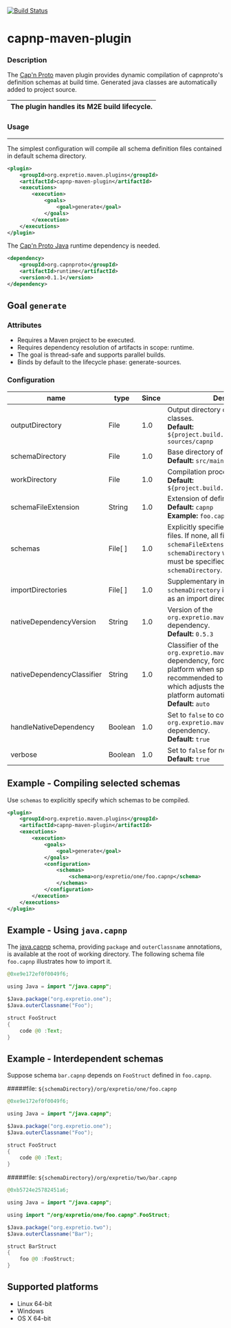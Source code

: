 [![Build Status](https://travis-ci.org/expretio/capnp-maven-plugin.svg?branch=master)](https://travis-ci.org/expretio/capnp-maven-plugin)

capnp-maven-plugin
==================

### Description

The [Cap'n Proto](http://capnproto.org) maven plugin provides dynamic compilation of capnproto's definition schemas at build time. Generated java classes are automatically added to project source.

The plugin handles its M2E build lifecycle. |
---|

### Usage
---------

The simplest configuration will compile all schema definition files contained in default schema directory.

```xml
<plugin>
    <groupId>org.expretio.maven.plugins</groupId>
    <artifactId>capnp-maven-plugin</artifactId>
    <executions>
        <execution>
            <goals>
                <goal>generate</goal>
            </goals>
        </execution>
    </executions>
</plugin>
```
The [Cap'n Proto Java](https://dwrensha.github.io/capnproto-java/index.html) runtime dependency is needed.

```xml
<dependency>
    <groupId>org.capnproto</groupId>
    <artifactId>runtime</artifactId>
    <version>0.1.1</version>
</dependency>
```

Goal `generate`
---------------

### Attributes

* Requires a Maven project to be executed.
* Requires dependency resolution of artifacts in scope: runtime.
* The goal is thread-safe and supports parallel builds.
* Binds by default to the lifecycle phase: generate-sources.

### Configuration

| name | type | Since | Description |
| ---- | ---- | ----- | ----------- |
| outputDirectory | File | 1.0 | Output directory of generated java classes.<br/>**Default:** `${project.build.directory}/generated-sources/capnp` |
| schemaDirectory | File | 1.0 | Base directory of definition schemas.<br/>**Default:** `src/main/capnp`|
| workDirectory | File | 1.0 | Compilation process working directory.<br/>**Default:** `${project.build.directory}/capnp-work` |
| schemaFileExtension | String | 1.0 | Extension of definition schema files.<br/>**Default:** `capnp`<br/>**Example:** `foo.capnp` |
| schemas | File[ ] | 1.0 | Explicitly specified definition schema files. If none, all files matching `schemaFileExtension` under `schemaDirectory` will be compiled. Files must be specified relatively from `schemaDirectory`.|
| importDirectories | File[ ] | 1.0 | Supplementary import directories. Note: `schemaDirectory` is implicitly considered as an import directory.. |
| nativeDependencyVersion | String | 1.0 | Version of the `org.expretio.maven:capnp-natives` dependency.<br/>**Default:** `0.5.3` |
| nativeDependencyClassifier | String | 1.0 | Classifier of the `org.expretio.maven:capnp-natives` dependency, forcing the targeted platform when specified. It is recommended to use the default value, which adjusts the classifier to current platform automatically.<br/>**Default:** `auto` |
| handleNativeDependency | Boolean | 1.0 | Set to `false` to configure manually the `org.expretio.maven:capnp-natives` dependency.<br/>**Default:** `true` |
| verbose | Boolean | 1.0 | Set to `false` for no output.<br/>**Default:** `true` |

Example - Compiling selected schemas
------------------------------------

Use `schemas` to explicitly specify which schemas to be compiled.

```xml
<plugin>
    <groupId>org.expretio.maven.plugins</groupId>
    <artifactId>capnp-maven-plugin</artifactId>
    <executions>
        <execution>
            <goals>
                <goal>generate</goal>
            </goals>
            <configuration>
                <schemas>
                    <schema>org/expretio/one/foo.capnp</schema>
                </schemas>
            </configuration>
        </execution>
    </executions>
</plugin>
```

Example - Using `java.capnp`
----------------------------

The [java.capnp](https://dwrensha.github.io/capnproto-java/index.html) schema, providing `package` and `outerClassname` annotations, is available at the root of working directory.
The following schema file `foo.capnp` illustrates how to import it.

```java
@0xe9e172ef0f0049f6;

using Java = import "/java.capnp";

$Java.package("org.expretio.one");
$Java.outerClassname("Foo");

struct FooStruct
{
    code @0 :Text;
}
```

Example - Interdependent schemas
---------------------------------

Suppose schema `bar.capnp` depends on `FooStruct` defined in `foo.capnp`.

#####file: `${schemaDirectory}/org/expretio/one/foo.capnp`
```java
@0xe9e172ef0f0049f6;

using Java = import "/java.capnp";

$Java.package("org.expretio.one");
$Java.outerClassname("Foo");

struct FooStruct
{
    code @0 :Text;
}
```

#####file: `${schemaDirectory}/org/expretio/two/bar.capnp`
```java
@0xb5724e25782451a6;

using Java = import "/java.capnp";

using import "/org/expretio/one/foo.capnp".FooStruct;

$Java.package("org.expretio.two");
$Java.outerClassname("Bar");

struct BarStruct
{
    foo @0 :FooStruct;
}
```

Supported platforms
-------------------

- Linux 64-bit
- Windows
- OS X 64-bit
